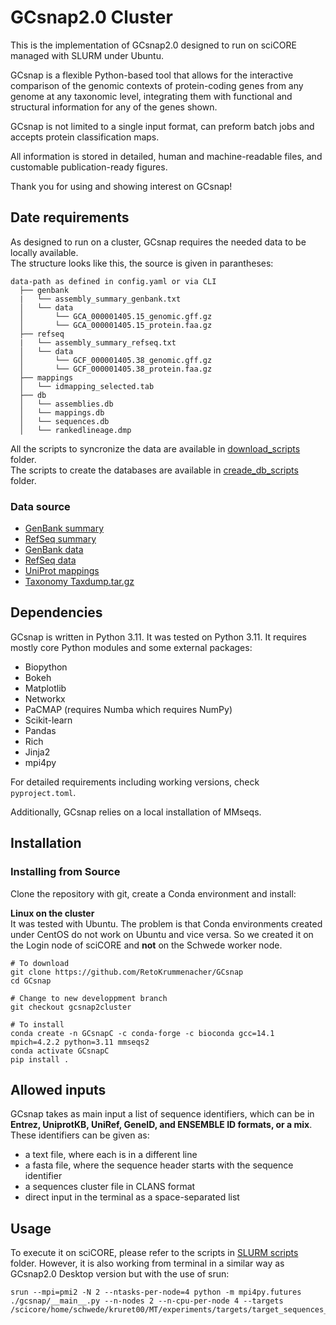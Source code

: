 # GCsnap2.0 Cluster

This is the implementation of GCsnap2.0 designed to run on sciCORE managed with SLURM under Ubuntu.

GCsnap is a flexible Python-based tool that allows for the interactive comparison of the genomic contexts of protein-coding genes from any genome at any taxonomic level, integrating them with functional and structural information for any of the genes shown. 

GCsnap is not limited to a single input format, can preform batch jobs and accepts protein classification maps. 

All information is stored in detailed, human and machine-readable files, and customable publication-ready figures.


Thank you for using and showing interest on GCsnap!

## Date requirements
As designed to run on a cluster, GCsnap requires the needed data to be locally available.  
The structure looks like this, the source is given in parantheses:
```
data-path as defined in config.yaml or via CLI  
  ├── genbank  
  |   └── assembly_summary_genbank.txt   
  │   └── data   
  │       └── GCA_000001405.15_genomic.gff.gz  
  │       └── GCA_000001405.15_protein.faa.gz      
  ├── refseq  
  |   └── assembly_summary_refseq.txt     
  │   └── data   
  │       └── GCF_000001405.38_genomic.gff.gz  
  │       └── GCF_000001405.38_protein.faa.gz      
  ├── mappings  
  │   └── idmapping_selected.tab  
  ├── db  
  │   └── assemblies.db  
  │   └── mappings.db  
  │   └── sequences.db  
  │   └── rankedlineage.dmp  
```

All the scripts to syncronize the data are available in [download_scripts](/download_scripts) folder.  
The scripts to create the databases are available in [creade_db_scripts](/create_db_scripts) folder.  

### Data source
- [GenBank summary](https://ftp.ncbi.nlm.nih.gov/genomes/genbank)  
- [RefSeq summary](https://ftp.ncbi.nlm.nih.gov/genomes/refseq)
- [GenBank data](https://ftp.ncbi.nlm.nih.gov/genomes/all/GCA)
- [RefSeq data](https://ftp.ncbi.nlm.nih.gov/genomes/all/GCF)
- [UniProt mappings](https://ftp.uniprot.org/pub/databases/uniprot/current_release/knowledgebase/idmapping)
- [Taxonomy Taxdump.tar.gz](https://ftp.ncbi.nlm.nih.gov/pub/taxonomy)



## Dependencies

GCsnap is written in Python 3.11. It was tested on Python 3.11. It requires mostly core Python modules and some external packages: 
  - Biopython
  - Bokeh
  - Matplotlib
  - Networkx 
  - PaCMAP (requires Numba which requires NumPy)
  - Scikit-learn
  - Pandas
  - Rich
  - Jinja2
  - mpi4py

For detailed requirements including working versions, check ```pyproject.toml```.

Additionally, GCsnap relies on a local installation of MMseqs.

## Installation

### Installing from Source

Clone the repository with git, create a Conda environment and install:

**Linux on the cluster**  
It was tested with Ubuntu. The problem is that Conda environments created under CentOS do not work on Ubuntu and vice versa.
So we created it on the Login node of sciCORE and **not** on the Schwede worker node.
```
# To download
git clone https://github.com/RetoKrummenacher/GCsnap
cd GCsnap

# Change to new developpment branch 
git checkout gcsnap2cluster

# To install
conda create -n GCsnapC -c conda-forge -c bioconda gcc=14.1 mpich=4.2.2 python=3.11 mmseqs2
conda activate GCsnapC
pip install .
```

## Allowed inputs

GCsnap takes as main input a list of sequence identifiers, which can be in **Entrez, UniprotKB, UniRef, GeneID, and ENSEMBLE ID formats, or a mix**. These identifiers can be given as:
  - a text file, where each is in a different line
  - a fasta file, where the sequence header starts with the sequence identifier
  - a sequences cluster file in CLANS format
  - direct input in the terminal as a space-separated list
  
## Usage

To execute it on sciCORE, please refer to the scripts in [SLURM scripts](/slurm_scripts) folder. However, it is also working from terminal in a similar way as GCsnap2.0 Desktop version but with the use of srun:
```
srun --mpi=pmi2 -N 2 --ntasks-per-node=4 python -m mpi4py.futures ./gcsnap/__main__.py --n-nodes 2 --n-cpu-per-node 4 --targets /scicore/home/schwede/kruret00/MT/experiments/targets/target_sequences_10.txt
```
